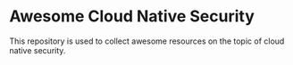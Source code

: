 # Awesome Cloud Native Security

This repository is used to collect awesome resources on the topic of cloud native security. 

## 